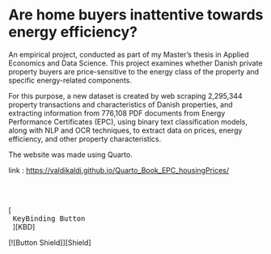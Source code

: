 # Are home buyers inattentive towards energy efficiency?

An empirical project, conducted as part of my Master’s thesis in Applied Economics and Data Science. 
This project examines whether Danish private property buyers are price-sensitive to the energy class of the property and specific energy-related components.

For this purpose, a new dataset is created by web scraping 2,295,344 property transactions and characteristics of Danish properties, and extracting information from 776,108 PDF documents from Energy Performance Certificates (EPC), using binary text classification models, along with NLP and OCR techniques, to extract data on prices, energy efficiency, and other property characteristics.

The website was made using Quarto. 

link : https://valdikaldi.github.io/Quarto_Book_EPC_housingPrices/

<br>
<br>

[<kbd> <br> KeyBinding Button <br> </kbd>][KBD]

[![Button Shield]][Shield]

</div>

<br>
<br>
